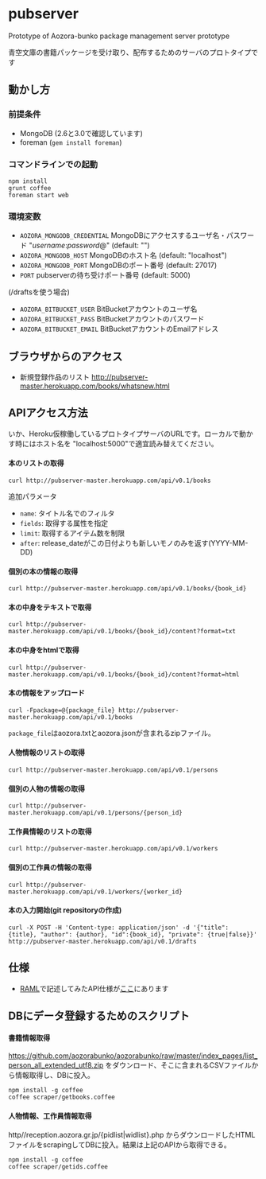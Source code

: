 # pubserver
Prototype of Aozora-bunko package management server prototype

青空文庫の書籍パッケージを受け取り、配布するためのサーバのプロトタイプです

## 動かし方

### 前提条件
* MongoDB (2.6と3.0で確認しています)
* foreman (`gem install foreman`)


### コマンドラインでの起動
```
npm install
grunt coffee
foreman start web
```

### 環境変数

* `AOZORA_MONGODB_CREDENTIAL` MongoDBにアクセスするユーザ名・パスワード "*username*:*password*@" (default: "")
* `AOZORA_MONGODB_HOST` MongoDBのホスト名 (default: "localhost")
* `AOZORA_MONGODB_PORT` MongoDBのポート番号 (default: 27017)
* `PORT` pubserverの待ち受けポート番号 (default: 5000)

(/draftsを使う場合)
* `AOZORA_BITBUCKET_USER` BitBucketアカウントのユーザ名
* `AOZORA_BITBUCKET_PASS` BitBucketアカウントのパスワード
* `AOZORA_BITBUCKET_EMAIL` BitBucketアカウントのEmailアドレス



## ブラウザからのアクセス

- 新規登録作品のリスト http://pubserver-master.herokuapp.com/books/whatsnew.html


## APIアクセス方法

いか、Heroku仮稼働しているプロトタイプサーバのURLです。ローカルで動かす時にはホスト名を "localhost:5000"で適宜読み替えてください。

#### 本のリストの取得
```
curl http://pubserver-master.herokuapp.com/api/v0.1/books
```

追加パラメータ
 - `name`: タイトル名でのフィルタ
 - `fields`: 取得する属性を指定
 - `limit`: 取得するアイテム数を制限
 - `after`: release_dateがこの日付よりも新しいモノのみを返す(YYYY-MM-DD)

#### 個別の本の情報の取得
```
curl http://pubserver-master.herokuapp.com/api/v0.1/books/{book_id}
```

#### 本の中身をテキストで取得
```
curl http://pubserver-master.herokuapp.com/api/v0.1/books/{book_id}/content?format=txt
```

#### 本の中身をhtmlで取得
```
curl http://pubserver-master.herokuapp.com/api/v0.1/books/{book_id}/content?format=html
```

#### 本の情報をアップロード
```
curl -Fpackage=@{package_file} http://pubserver-master.herokuapp.com/api/v0.1/books
```

`package_file`はaozora.txtとaozora.jsonが含まれるzipファイル。

#### 人物情報のリストの取得
```
curl http://pubserver-master.herokuapp.com/api/v0.1/persons
```

#### 個別の人物の情報の取得
```
curl http://pubserver-master.herokuapp.com/api/v0.1/persons/{person_id}
```

#### 工作員情報のリストの取得
```
curl http://pubserver-master.herokuapp.com/api/v0.1/workers
```

#### 個別の工作員の情報の取得
```
curl http://pubserver-master.herokuapp.com/api/v0.1/workers/{worker_id}
```

#### 本の入力開始(git repositoryの作成)
```
curl -X POST -H 'Content-type: application/json' -d '{"title": {title}, "author": {author}, "id":{book_id}, "private": {true|false}}' http://pubserver-master.herokuapp.com/api/v0.1/drafts
```

## 仕様
* [RAML](http://raml.org/)で記述してみたAPI仕様が[ここ](./spec/pubserver.raml)にあります

## DBにデータ登録するためのスクリプト

#### 書籍情報取得
https://github.com/aozorabunko/aozorabunko/raw/master/index_pages/list_person_all_extended_utf8.zip をダウンロード、そこに含まれるCSVファイルから情報取得し、DBに投入。
```
npm install -g coffee
coffee scraper/getbooks.coffee
```

#### 人物情報、工作員情報取得

http//reception<span></span>.aozora.gr.jp/{pidlist|widlist}.php からダウンロードしたHTMLファイルをscrapingしてDBに投入。結果は上記のAPIから取得できる。

```
npm install -g coffee
coffee scraper/getids.coffee
```
